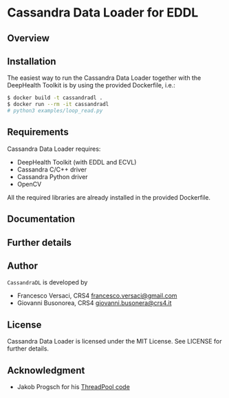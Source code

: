 # Cassandra Data Loader for EDDL

## Overview

## Installation

The easiest way to run the Cassandra Data Loader together with the
DeepHealth Toolkit is by using the provided Dockerfile, i.e.:

```bash
$ docker build -t cassandradl .
$ docker run --rm -it cassandradl
# python3 examples/loop_read.py
```

## Requirements

Cassandra Data Loader requires:
- DeepHealth Toolkit (with EDDL and ECVL)
- Cassandra C/C++ driver
- Cassandra Python driver
- OpenCV

All the required libraries are already installed in the provided
Dockerfile.

## Documentation


## Further details


## Author

`CassandraDL` is developed by
  * Francesco Versaci, CRS4 <francesco.versaci@gmail.com>
  * Giovanni Busonorea, CRS4 <giovanni.busonera@crs4.it>

## License

Cassandra Data Loader is licensed under the MIT License.
See LICENSE for further details.

## Acknowledgment

- Jakob Progsch for his [ThreadPool code](https://github.com/progschj/ThreadPool)
